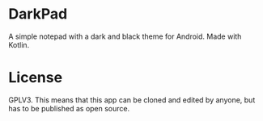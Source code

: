 # DarkPad
A simple notepad with a dark and black theme for Android.
Made with Kotlin.

# License
GPLV3.
This means that this app can be cloned and edited by anyone, but has to be published as open source.
